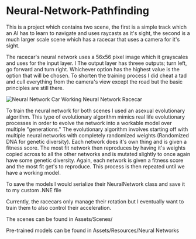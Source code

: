 # Neural-Network-Pathfinding
This is a project which contains two scene, the first is a simple track which an AI has to learn to navigate and uses raycasts as it's sight, the second is a much larger scale scene which has a racecar that uses a camera for it's sight.

The racecar's neural network uses a 56x56 pixel image which it grayscales and uses for the input layer. I The output layer has threee outputs; turn left, go forward and turn right. Whichever option has the highest value is the option that will be chosen. To shorten the training process I did cheat a tad and cull everything from the camera's view except the road but the basic principles are still there.

![Neural Network Car](https://user-images.githubusercontent.com/54575751/88865259-c43d8380-d24a-11ea-9882-36a9a2bb353d.gif)
Working Neural Network Racecar


To train the neural network for both scenes I used an asexual evolutionary algorithm. This type of evolutionary algorithm mimics real life evolutionary processes in order to evolve the network into a workable model over multiple "generations." The evolutionary algorithm involves starting off with multiple neural networks with completely randomized weights (Randomized DNA for genetic diversity). Each network does it's own thing and is given a fitness score. The most fit network then reproduces by having it's weights copied across to all the other networks and is mutated slightly to once again have some genetic diversity. Again, each network is given a fitness score and the most fit get's to reproduce. This process is then repeated until we have a working model.

To save the models I would serialize their NeuralNetwork class and save it to my custom .NNE file

Currently, the racecars only manage their rotation but I eventually want to train them to also control their acceleration.



The scenes can be found in Assets/Scenes/

Pre-trained models can be found in Assets/Resources/Neural Networks

